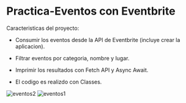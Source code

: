 # Practica-Eventos con Eventbrite

Caracteristicas del proyecto:

- Consumir los eventos desde la API de Eventbrite (incluye crear la aplicacion).

- Filtrar eventos por categoria, nombre y lugar.

- Imprimir los resultados con Fetch API y Async Await.

- El codigo es realizdo con Classes.

![eventos2](https://user-images.githubusercontent.com/44184015/53145307-4f4e2080-3565-11e9-8b4d-6edaa8abcc0c.png)
![eventos1](https://user-images.githubusercontent.com/44184015/53145312-56752e80-3565-11e9-8073-8e86baf862fd.png)


